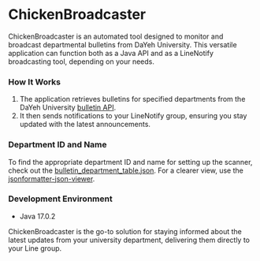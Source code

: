 # ChickenBroadcaster

ChickenBroadcaster is an automated tool designed to monitor and broadcast departmental bulletins from DaYeh University. This versatile application can function both as a Java API and as a LineNotify broadcasting tool, depending on your needs.

### How It Works
1. The application retrieves bulletins for specified departments from the DaYeh University [bulletin API](http://tis.dyu.edu.tw/app/app/news.php).
2. It then sends notifications to your LineNotify group, ensuring you stay updated with the latest announcements.

### Department ID and Name
To find the appropriate department ID and name for setting up the scanner, check out the [bulletin_department_table.json](https://github.com/NUTT1101/ChickenBroadcaster/blob/main/bulletin_department_table.json). For a clearer view, use the [jsonformatter-json-viewer](https://jsonformatter.org/json-viewer).

### Development Environment
- Java 17.0.2

ChickenBroadcaster is the go-to solution for staying informed about the latest updates from your university department, delivering them directly to your Line group.